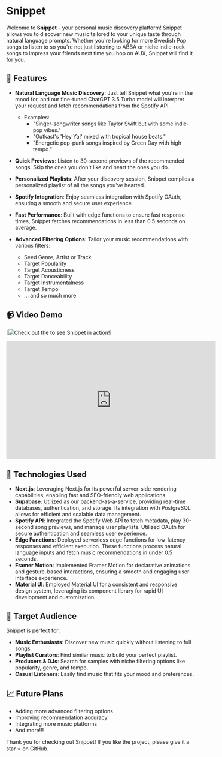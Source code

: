 # Snippet

Welcome to **Snippet** - your personal music discovery platform! Snippet allows you to discover new music tailored to your unique taste through natural language prompts. Whether you're looking for more Swedish Pop songs to listen to so you're not just listening to ABBA or niche indie-rock songs to impress your friends next time you hop on AUX, Snippet will find it for you.

## 🌟 Features

- **Natural Language Music Discovery**: Just tell Snippet what you're in the mood for, and our fine-tuned ChatGPT 3.5 Turbo model will interpret your request and fetch recommendations from the Spotify API.
  - Examples:
    - "Singer-songwriter songs like Taylor Swift but with some indie-pop vibes."
    - "Outkast's 'Hey Ya!' mixed with tropical house beats."
    - "Energetic pop-punk songs inspired by Green Day with high tempo."

- **Quick Previews**: Listen to 30-second previews of the recommended songs. Skip the ones you don't like and heart the ones you do.

- **Personalized Playlists**: After your discovery session, Snippet compiles a personalized playlist of all the songs you've hearted.

- **Spotify Integration**: Enjoy seamless integration with Spotify OAuth, ensuring a smooth and secure user experience.

- **Fast Performance**: Built with edge functions to ensure fast response times, Snippet fetches recommendations in less than 0.5 seconds on average.

- **Advanced Filtering Options**: Tailor your music recommendations with various filters:
  - Seed Genre, Artist or Track
  - Target Popularity
  - Target Acousticness
  - Target Danceability
  - Target Instrumentalness
  - Target Tempo
  - ... and so much more
 
## 📹 Video Demo


[![Check out the to see Snippet in action!](https://www.youtube.com/watch?v=E2X1xF4ID6g)]
<iframe width="560" height="315" src="https://www.youtube.com/watch?v=E2X1xF4ID6g" frameborder="0" allowfullscreen></iframe>


## 🚀 Technologies Used

- **Next.js**: Leveraging Next.js for its powerful server-side rendering capabilities, enabling fast and SEO-friendly web applications.
- **Supabase**: Utilized as our backend-as-a-service, providing real-time databases, authentication, and storage. Its integration with PostgreSQL allows for efficient and scalable data management.
- **Spotify API**: Integrated the Spotify Web API to fetch metadata, play 30-second song previews, and manage user playlists. Utilized OAuth for secure authentication and seamless user experience.
- **Edge Functions**: Deployed serverless edge functions for low-latency responses and efficient execution. These functions process natural language inputs and fetch music recommendations in under 0.5 seconds.
- **Framer Motion**: Implemented Framer Motion for declarative animations and gesture-based interactions, ensuring a smooth and engaging user interface experience.
- **Material UI**: Employed Material UI for a consistent and responsive design system, leveraging its component library for rapid UI development and customization.

## 🎯 Target Audience

Snippet is perfect for:

- **Music Enthusiasts**: Discover new music quickly without listening to full songs.
- **Playlist Curators**: Find similar music to build your perfect playlist.
- **Producers & DJs**: Search for samples with niche filtering options like popularity, genre, and tempo.
- **Casual Listeners**: Easily find music that fits your mood and preferences.


## 📈 Future Plans

- Adding more advanced filtering options
- Improving recommendation accuracy
- Integrating more music platforms
- And more!!!

Thank you for checking out Snippet! If you like the project, please give it a star ⭐️ on GitHub.
